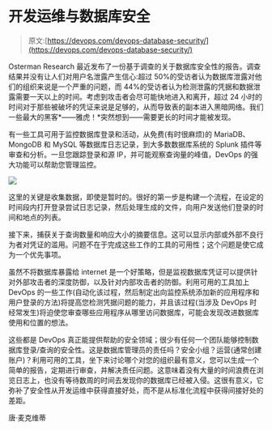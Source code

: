 # 开发运维与数据库安全

> 原文:[https://devops.com/devops-database-security/](https://devops.com/devops-database-security/)

Osterman Research 最近发布了一份基于调查的关于数据库安全性的报告。调查结果并没有让人们对用户名泄露产生信心:超过 50%的受访者认为数据库泄露对他们的组织来说是一个严重的问题，而 44%的受访者认为检测泄露的凭据和数据泄露需要一天以上的时间。考虑到攻击者会尽可能快地进入和离开，超过 24 小时的时间对于那些被破坏的凭证来说是足够的，从而导致表的副本进入黑暗网络。我们一些最大的黑客*——雅虎！*突然想到——需要更长的时间才能被发现。

有一些工具可用于监控数据库登录和活动，从免费(有时很麻烦)的 MariaDB、MongoDB 和 MySQL 等数据库日志记录，到大多数数据库系统的 Splunk 插件等审查和分析。一旦您跟踪登录和源 IP，并可能观察查询量的峰值，DevOps 的强大功能可以帮助您管理监控。

![](../Images/f7f2bfbdd43f8b3a3b63efc2cc136e21.png)

这里的关键是收集数据，即使是暂时的。很好的第一步是构建一个流程，在设定的时间段内打开登录尝试日志记录，然后处理生成的文件，向用户发送他们登录的时间和地点的列表。

接下来，捕获关于查询数量和响应大小的摘要信息。这可以显示内部或外部不良行为者对凭证的滥用。问题不在于完成这些工作的工具的可用性；这个问题是使它成为一个优先事项。

虽然不将数据库暴露给 internet 是一个好策略，但是监视数据库凭证可以提供针对外部攻击者的深度防御，以及针对内部攻击者的防御。利用可用的工具加上 DevOps 的一些工作(自动化该过程，然后制定出向监控系统添加新的应用程序和用户登录的方法)将提高您检测凭据问题的能力，并且该过程(当涉及 DevOps 时经常发生)将迫使您审查哪些应用程序从哪里访问数据库，可能会发现改进数据库使用和位置的想法。

这些都是 DevOps 真正能提供帮助的安全领域；很少有任何一个团队能够控制数据库登录/查询的安全性。这是数据库管理员的责任吗？安全小组？运营(通常创建账户)？利用可用的工具，坐下来讨论哪个对您的组织最有意义，您可以生成一个简单的报告，定期进行审查，并解决责任问题。这意味着没有大量的时间浪费在浏览日志上，也没有等待数周的时间去发现你的数据库已经被入侵。这很有意义，它弥补了安全性从开发运维中获得直接好处，而不是从标准化流程中获得间接好处的差距。

唐·麦克维蒂